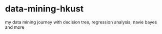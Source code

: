 # data-mining-hkust
my data mining journey with decision tree, regression analysis, navie bayes and more
